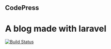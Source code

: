 ## CodePress
# A blog made with laravel


[![Build Status](https://travis-ci.org/schenato/CodePress.svg?branch=master)](https://travis-ci.org/schenato/CodePress)
